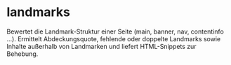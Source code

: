 # landmarks

Bewertet die Landmark-Struktur einer Seite (main, banner, nav, contentinfo …).
Ermittelt Abdeckungsquote, fehlende oder doppelte Landmarks sowie Inhalte
außerhalb von Landmarken und liefert HTML-Snippets zur Behebung.
